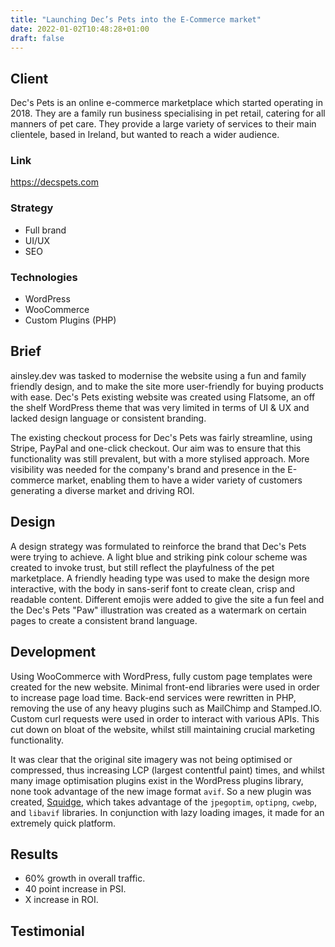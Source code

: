 ```yaml
---
title: "Launching Dec’s Pets into the E-Commerce market"
date: 2022-01-02T10:48:28+01:00
draft: false
---
```


## Client
Dec's Pets is an online e-commerce marketplace which started operating in 2018. They are a family run business
specialising in pet retail, catering for all manners of pet care. They provide a large variety of services to their
main clientele, based in Ireland, but wanted to reach a wider audience.

### Link
https://decspets.com

### Strategy

- Full brand
- UI/UX
- SEO

### Technologies

- WordPress
- WooCommerce
- Custom Plugins (PHP)

## Brief
ainsley.dev was tasked to modernise the website using a fun and family friendly design, and to make
the site more user-friendly for buying products with ease. Dec's Pets existing website was created using Flatsome, an
off the shelf WordPress theme that was very limited in terms of UI & UX and lacked design language or consistent
branding.

The existing checkout process for Dec's Pets was fairly streamline, using Stripe, PayPal and one-click checkout. Our aim
was to ensure that this functionality was still prevalent, but with a more stylised approach. More visibility was needed
for the company's brand and presence in the E-commerce market, enabling them to have a wider variety of customers
generating a diverse market and driving ROI.

## Design
A design strategy was formulated to reinforce the brand that Dec's Pets were trying to achieve. A light blue and
striking pink colour scheme was created to invoke trust, but still reflect the playfulness of the pet marketplace. A
friendly heading type was used to make the design more interactive, with the body in sans-serif font to create
clean, crisp and readable content. Different emojis were added to give the site a fun feel and the Dec's
Pets "Paw" illustration was created as a watermark on certain pages to create a consistent brand language.

## Development
Using WooCommerce with WordPress, fully custom page templates were created for the new website. Minimal front-end
libraries were used in order to increase page load time. Back-end services were rewritten in PHP, removing the use of
any heavy plugins such as MailChimp and Stamped.IO. Custom curl requests were used in order to interact with various
APIs. This cut down on bloat of the website, whilst still maintaining crucial marketing functionality.

It was clear that the original site imagery was not being optimised or compressed, thus increasing LCP (largest
contentful paint) times, and whilst many image optimisation plugins exist in the WordPress plugins library, none took
advantage of the new image format `avif`. So a new plugin was created, [Squidge](https://wordpress.org/plugins/squidge/),
which takes advantage of the `jpegoptim`, `optipng`, `cwebp`, and `libavif` libraries. In conjunction with lazy loading
images, it made for an extremely quick platform.

## Results
- 60% growth in overall traffic.
- 40 point increase in PSI.
- X increase in ROI.

## Testimonial
